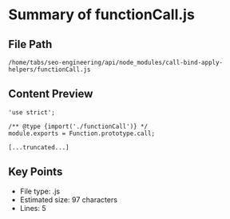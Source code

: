 # Summary of functionCall.js
  
## File Path
`/home/tabs/seo-engineering/api/node_modules/call-bind-apply-helpers/functionCall.js`

## Content Preview
```
'use strict';

/** @type {import('./functionCall')} */
module.exports = Function.prototype.call;

[...truncated...]
```

## Key Points
- File type: .js
- Estimated size: 97 characters
- Lines: 5
